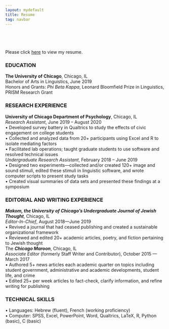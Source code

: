 ```yaml
---
layout: mydefault
title: Resume
tag: navbar
---
```

<h2 style="visibility:hidden;"> <br></h2>
<div class="mobilecont">
  <div class="mobileblock"></div>
  <div class="mobileblock"></div>
  <div class="mobileblock"></div>
  <div class="mobileblock"></div>
  <div class="mobileblock"></div>
</div>
<p class="mobile">
Please click <a href="/content/resume-hsteinmetz.pdf">here</a> to view my resume.
</p>
<div class="pdf">
<div class="resume">
<p class="resume"><h3>EDUCATION</h3>
<strong>The University of Chicago</strong>, Chicago, IL<br>
Bachelor of Arts in Linguistics, June 2019<br>
Honors and Grants: <em>Phi Beta Kappa</em>, Leonard Bloomfield Prize in Linguistics, PRISM Research Grant</p>
<p class="resume"><h3> RESEARCH EXPERIENCE</h3>
<strong>University of Chicago Department of Psychology</strong>, Chicago, IL<br>
<em>Research Assistant</em>, June 2019 – August 2020<br>
•    Developed survey battery in Qualtrics to study the effects of civic engagement on college students<br>
•    Collected and analyzed data from 20+ participants using Excel and R to isolate mediating factors<br>
•    Facilitated lab operations; taught graduate students to use software and resolved technical issues<br>
<em>Undergraduate Research Assistant</em>, February 2018 – June 2019<br>
•    Designed two experiments—collected and/or created 120+ image and sound stimuli, edited these stimuli in linguistic software, and wrote computer scripts to present study tasks<br>
•    Created visual summaries of data sets and presented these findings at a symposium</p>
<p class="resume"><h3> EDITORIAL AND WRITING EXPERIENCE</h3>
<strong><em>Makom, the University of Chicago’s Undergraduate Journal of Jewish Thought</em></strong>, Chicago, IL<br>
<em>Editor-In-Chief</em>, August 2018—June 2019<br>
• Revived a journal that had ceased publishing and created a sustainable organizational framework<br>
• Reviewed and edited 20+ academic articles, poetry, and fiction pertaining to Jewish thought<br>
The <strong><em>Chicago Maroon</em></strong>, Chicago, IL<br>
<em>Associate Editor</em> (formerly Staff Writer and Contributor), October 2015 — March 2017<br>
• Authored 5+ news articles each academic quarter on topics including student government,
administrative and academic developments, student life, and crime<br>
• Edited 25+ per week articles to fact-check, clarify information, and refine writing for publishing</p>
<p class="resume"><h3> TECHNICAL SKILLS </h3>
• Languages: Hebrew (fluent), French (working proficiency)<br>
• Computer: SPSS, Excel, PowerPoint, Word, Qualtrics, LaTeX, R, Python (basic), C (basic)</p>
</div>
</div>
<div class="container">
  <div class="block"></div>
  <div class="block"></div>
  <div class="block"></div>
  <div class="block"></div>
  <div class="block"></div>
</div>
